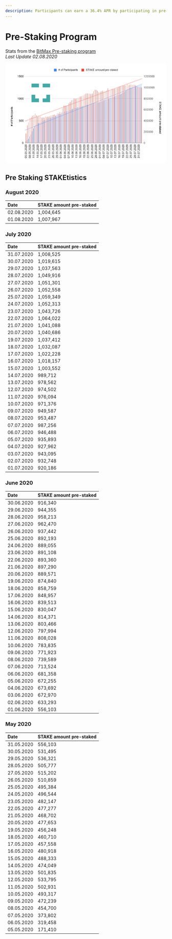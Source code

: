 ```yaml
---
description: Participants can earn a 36.4% APR by participating in pre-staking delegation
---
```


# Pre-Staking Program

Stats from the  [BitMax Pre-staking program ](https://btmx.com/#/staking/details/STAKE-S)  
_Last Update 02.08.2020_

![](../../../.gitbook/assets/chart-9-%20%282%29.png)

## Pre Staking STAKEtistics

### August 2020

| Date | STAKE amount pre-staked |
| :--- | :--- |
| 02.08.2020 | 1,004,645 |
| 01.08.2020 | 1,007,967 |

### July 2020

| Date | STAKE amount pre-staked |
| :--- | :--- |
| 31.07.2020 | 1,008,525 |
| 30.07.2020 | 1,019,615 |
| 29.07.2020 | 1,037,563 |
| 28.07.2020 | 1,049,916 |
| 27.07.2020 | 1,051,301 |
| 26.07.2020 | 1,052,558 |
| 25.07.2020 | 1,059,349 |
| 24.07.2020 | 1,052,313 |
| 23.07.2020 | 1,043,726 |
| 22.07.2020 | 1,064,022 |
| 21.07.2020 | 1,041,088 |
| 20.07.2020 | 1,040,686 |
| 19.07.2020 | 1,037,412 |
| 18.07.2020 | 1,032,087  |
| 17.07.2020 | 1,022,228 |
| 16.07.2020 | 1,018,157 |
| 15.07.2020 | 1,003,552 |
| 14.07.2020 | 989,712 |
| 13.07.2020 | 978,562 |
| 12.07.2020 | 974,502 |
| 11.07.2020 | 976,094 |
| 10.07.2020 | 971,376 |
| 09.07.2020 | 949,587 |
| 08.07.2020 | 953,487 |
| 07.07.2020 | 987,256 |
| 06.07.2020 | 946,488 |
| 05.07.2020 | 935,893 |
| 04.07.2020 | 927,962 |
| 03.07.2020 | 943,095 |
| 02.07.2020 | 932,748 |
| 01.07.2020 | 920,186 |

### June 2020

| Date | STAKE amount pre-staked |
| :--- | :--- |
| 30.06.2020 | 916,340 |
| 29.06.2020 | 944,355 |
| 28.06.2020 | 958,213 |
| 27.06.2020 | 962,470 |
| 26.06.2020 | 937,442 |
| 25.06.2020 | 892,193 |
| 24.06.2020 | 889,055 |
| 23.06.2020 | 891,108 |
| 22.06.2020 | 893,360 |
| 21.06.2020 | 897,290 |
| 20.06.2020 | 889,571 |
| 19.06.2020 | 874,840 |
| 18.06.2020 | 858,759 |
| 17.06.2020 | 848,957 |
| 16.06.2020 | 839,513 |
| 15.06.2020 | 830,047 |
| 14.06.2020 | 814,371 |
| 13.06.2020 | 803,466 |
| 12.06.2020 | 797,994 |
| 11.06.2020 | 808,028 |
| 10.06.2020 | 783,835 |
| 09.06.2020 | 771,923 |
| 08.06.2020 | 739,589 |
| 07.06.2020 | 713,524 |
| 06.06.2020 | 681,358 |
| 05.06.2020 | 672,255 |
| 04.06.2020 | 673,692 |
| 03.06.2020 | 672,970 |
| 02.06.2020 | 633,293 |
| 01.06.2020 | 556,103 |

### May 2020

| Date | STAKE amount pre-staked |
| :--- | :--- |
| 31.05.2020 | 556,103 |
| 30.05.2020 | 531,495 |
| 29.05.2020 | 536,321 |
| 28.05.2020 | 505,777 |
| 27.05.2020 | 515,202 |
| 26.05.2020 | 510,859 |
| 25.05.2020 | 495,384 |
| 24.05.2020 | 496,544 |
| 23.05.2020 | 482,147 |
| 22.05.2020 | 477,277 |
| 21.05.2020 | 468,702  |
| 20.05.2020 | 477,653 |
| 19.05.2020 | 456,248 |
| 18.05.2020 | 460,710 |
| 17.05.2020 | 457,558 |
| 16.05.2020 | 480,918 |
| 15.05.2020 | 488,333 |
| 14.05.2020 | 474,049 |
| 13.05.2020 | 501,835 |
| 12.05.2020 | 533,795 |
| 11.05.2020 | 502,931 |
| 10.05.2020 | 493,317 |
| 09.05.2020 | 472,239 |
| 08.05.2020 | 454,700 |
| 07.05.2020 | 373,802 |
| 06.05.2020 | 319,458 |
| 05.05.2020 | 171,410 |



